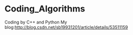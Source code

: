 # Coding_Algorithms
Coding by C++ and Python
My blog:http://blog.csdn.net/sb19931201/article/details/53511159



